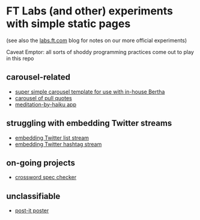 # FT Labs (and other) experiments with simple static pages

(see also the [labs.ft.com](http://labs.ft.com) blog for notes on our more official experiments)

Caveat Emptor: all sorts of shoddy programming practices come out to play in this repo

## carousel-related

* [super simple carousel template for use with in-house Bertha](https://ftlabs.github.io/pages/carousel.html)
* [carousel of pull quotes](https://ftlabs.github.io/pages/carousel_pullquotes.html)
* [meditation-by-haiku app](https://ftlabs.github.io/pages/meditation.html)


## struggling with embedding Twitter streams

* [embedding Twitter list stream](https://ftlabs.github.io/pages/twitter_list_of_ft_journalists.html)
* [embedding Twitter hashtag stream](https://ftlabs.github.io/pages/twitter_list_of_FTDLW.html)


## on-going projects

* [crossword spec checker](https://ftlabs.github.io/pages/crossword_dsl.html)

## unclassifiable

* [post-it poster](https://ftlabs.github.io/pages/postit_poster.html)
